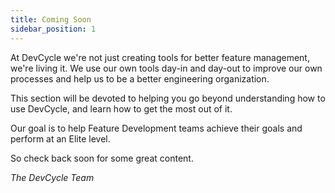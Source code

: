 ```yaml
---
title: Coming Soon
sidebar_position: 1
---
```



At DevCycle we're not just creating tools for better feature management, we're living it. We use our own tools day-in and day-out to improve our own processes and help us to be a better engineering organization.

This section will be devoted to helping you go beyond understanding how to use DevCycle, and learn how to get the most out of it.

Our goal is to help Feature Development teams achieve their goals and perform at an Elite level.

So check back soon for some great content.

*The DevCycle Team*
